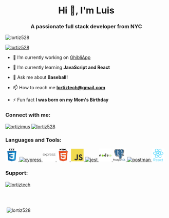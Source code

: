 

<!--
**Lortiz528/Lortiz528** is a ✨ _special_ ✨ repository because its `README.md` (this file) appears on your GitHub profile.

Here are some ideas to get you started:-->

<h1 align="center">Hi 👋, I'm Luis</h1>
<h3 align="center">A passionate full stack developer from NYC</h3>

<p align="left"> <img src="https://komarev.com/ghpvc/?username=lortiz528&label=Profile%20views&color=0e75b6&style=flat" alt="lortiz528" /> </p>

<p align="left"> <a href="https://github.com/ryo-ma/github-profile-trophy"><img src="https://github-profile-trophy.vercel.app/?username=lortiz528" alt="lortiz528" /></a> </p>

- 🔭 I’m currently working on [GhibliApp](https://luis-ghibli.netlify.app)

- 🌱 I’m currently learning **JavaScript and React**

- 💬 Ask me about **Baseball!**

- 📫 How to reach me **lortiztech@gmail.com**

- ⚡ Fun fact **I was born on my Mom's Birthday**

<h3 align="left">Connect with me:</h3>
<p align="left">
<a href="https://twitter.com/ortizimus" target="blank"><img align="center" src="https://raw.githubusercontent.com/rahuldkjain/github-profile-readme-generator/master/src/images/icons/Social/twitter.svg" alt="ortizimus" height="30" width="40" /></a>
<a href="https://linkedin.com/in/lortiz528" target="blank"><img align="center" src="https://raw.githubusercontent.com/rahuldkjain/github-profile-readme-generator/master/src/images/icons/Social/linked-in-alt.svg" alt="lortiz528" height="30" width="40" /></a>
</p>

<h3 align="left">Languages and Tools:</h3>
<p align="left"> <a href="https://www.w3schools.com/css/" target="_blank" rel="noreferrer"> <img src="https://raw.githubusercontent.com/devicons/devicon/master/icons/css3/css3-original-wordmark.svg" alt="css3" width="40" height="40"/> </a> <a href="https://www.cypress.io" target="_blank" rel="noreferrer"> <img src="https://raw.githubusercontent.com/simple-icons/simple-icons/6e46ec1fc23b60c8fd0d2f2ff46db82e16dbd75f/icons/cypress.svg" alt="cypress" width="40" height="40"/> </a> <a href="https://expressjs.com" target="_blank" rel="noreferrer"> <img src="https://raw.githubusercontent.com/devicons/devicon/master/icons/express/express-original-wordmark.svg" alt="express" width="40" height="40"/> </a> <a href="https://www.w3.org/html/" target="_blank" rel="noreferrer"> <img src="https://raw.githubusercontent.com/devicons/devicon/master/icons/html5/html5-original-wordmark.svg" alt="html5" width="40" height="40"/> </a> <a href="https://developer.mozilla.org/en-US/docs/Web/JavaScript" target="_blank" rel="noreferrer"> <img src="https://raw.githubusercontent.com/devicons/devicon/master/icons/javascript/javascript-original.svg" alt="javascript" width="40" height="40"/> </a> <a href="https://jestjs.io" target="_blank" rel="noreferrer"> <img src="https://www.vectorlogo.zone/logos/jestjsio/jestjsio-icon.svg" alt="jest" width="40" height="40"/> </a> <a href="https://nodejs.org" target="_blank" rel="noreferrer"> <img src="https://raw.githubusercontent.com/devicons/devicon/master/icons/nodejs/nodejs-original-wordmark.svg" alt="nodejs" width="40" height="40"/> </a> <a href="https://www.postgresql.org" target="_blank" rel="noreferrer"> <img src="https://raw.githubusercontent.com/devicons/devicon/master/icons/postgresql/postgresql-original-wordmark.svg" alt="postgresql" width="40" height="40"/> </a> <a href="https://postman.com" target="_blank" rel="noreferrer"> <img src="https://www.vectorlogo.zone/logos/getpostman/getpostman-icon.svg" alt="postman" width="40" height="40"/> </a> <a href="https://reactjs.org/" target="_blank" rel="noreferrer"> <img src="https://raw.githubusercontent.com/devicons/devicon/master/icons/react/react-original-wordmark.svg" alt="react" width="40" height="40"/> </a> </p>

<h3 align="left">Support:</h3>
<p><a href="https://www.buymeacoffee.com/lortiztech"> <img align="center" src="https://cdn.buymeacoffee.com/buttons/v2/default-yellow.png" height="50" width="210" alt="lortiztech" /></a></p><br><br>

<p>&nbsp;<img align="center" src="https://github-readme-stats.vercel.app/api?username=lortiz528&show_icons=true&locale=en" alt="lortiz528" /></p>
